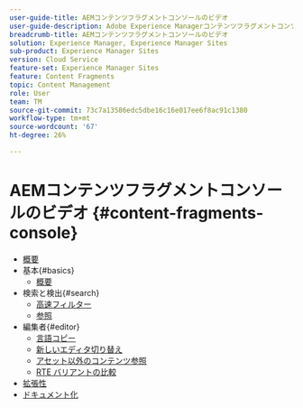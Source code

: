 ```yaml
---
user-guide-title: AEMコンテンツフラグメントコンソールのビデオ
user-guide-description: Adobe Experience Managerコンテンツフラグメントコンソールのビデオのコレクションです。
breadcrumb-title: AEMコンテンツフラグメントコンソールのビデオ
solution: Experience Manager, Experience Manager Sites
sub-product: Experience Manager Sites
version: Cloud Service
feature-set: Experience Manager Sites
feature: Content Fragments
topic: Content Management
role: User
team: TM
source-git-commit: 73c7a13586edc5dbe16c16e017ee6f8ac91c1380
workflow-type: tm+mt
source-wordcount: '67'
ht-degree: 26%

---
```



# AEMコンテンツフラグメントコンソールのビデオ {#content-fragments-console}

+ [概要](overview.md)
+ 基本{#basics}
   + [概要](./basics/content-fragments-console.md)
+ 検索と検出{#search}
   + [高速フィルター](search/fast-filtering.md)
   + [参照](search/references.md)
+ 編集者{#editor}
   + [言語コピー](editor/language-copies.md)
   + [新しいエディタ切り替え](editor/new-editor-toggle.md)
   + [アセット以外のコンテンツ参照](editor/non-asset-content-references.md)
   + [RTE バリアントの比較](editor/rte-variant-compare.md)
+ [拡張性](https://experienceleague.adobe.com/docs/experience-manager-learn/cloud-service/developing/extensibility/content-fragments/overview.html)
+ [ドキュメント化](https://experienceleague.adobe.com/docs/experience-manager-cloud-service/content/sites/administering/content-fragments/content-fragments-console.html?lang=ja)
